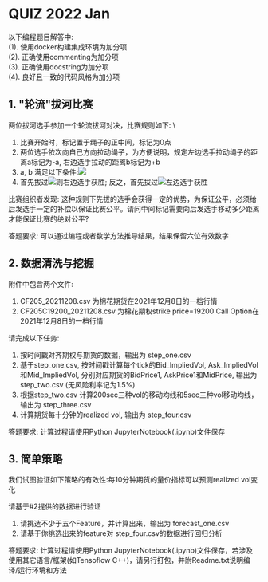 # QUIZ 2022 Jan

以下编程题目解答中: \
(1). 使用docker构建集成环境为加分项 \
(2). 正确使用commenting为加分项 \
(3). 正确使用docstring为加分项 \
(4). 良好且一致的代码风格为加分项

## 1. "轮流"拔河比赛

两位拔河选手参加一个轮流拔河对决，比赛规则如下: \
1. 比赛开始时，标记置于绳子的正中间，标记为0点 
2. 两位选手依次向自己方向拉动绳子，为方便说明，规定左边选手拉动绳子的距离a标记为-a, 右边选手拉动的距离b标记为+b 
3. a, b 满足以下条件:<img src="https://render.githubusercontent.com/render/math?math=a,b \sim N(0,1)"> 
4. 首先拔过<img src="https://render.githubusercontent.com/render/math?math=\frac{1}{2}">则右边选手获胜; 反之，首先拔过<img src="https://render.githubusercontent.com/render/math?math=-\frac{1}{2}">左边选手获胜

比赛组织者发现: 这种规则下先拔的选手会获得一定的优势，为保证公平，必须给后发选手一定的补偿以保证比赛公平。请问中间标记需要向后发选手移动多少距离才能保证比赛的绝对公平? 

答题要求: 可以通过编程或者数学方法推导结果，结果保留六位有效数字


## 2. 数据清洗与挖掘

附件中包含两个文件:
1. CF205_20211208.csv 为棉花期货在2021年12月8日的一档行情
2. CF205C19200_20211208.csv 为棉花期权strike price=19200 Call Option在2021年12月8日的一档行情

请完成以下任务:

1. 按时间戳对齐期权与期货的数据，输出为 step_one.csv
2. 基于step_one.csv, 按时间戳计算每个tick的Bid_ImpliedVol, Ask_ImpliedVol和Mid_ImpliedVol, 分别对应期货的BidPrice1, AskPrice1和MidPrice, 输出为step_two.csv (无风险利率记为1.5%)
3. 根据step_two.csv 计算200sec三种vol的移动均线和5sec三种vol移动均线，输出为 step_three.csv
4. 计算期货每十分钟的realized vol, 输出为 step_four.csv

答题要求: 计算过程请使用Python JupyterNotebook(.ipynb)文件保存

## 3. 简单策略

我们试图验证如下策略的有效性:每10分钟期货的量价指标可以预测realized vol变化

请基于#2提供的数据进行验证

1. 请挑选不少于五个Feature，并计算出来，输出为 forecast_one.csv
2. 请基于你挑选出来的feature对 step_four.csv的数据进行回归分析

答题要求: 计算过程请使用Python JupyterNotebook(.ipynb)文件保存，若涉及使用其它语言/框架(如Tensoflow C++)，请另行打包，并附Readme.txt说明编译/运行环境和方法
